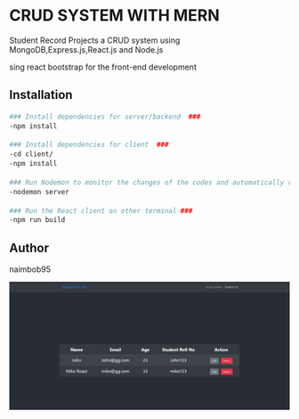 # CRUD SYSTEM WITH MERN
Student Record Projects a CRUD system using MongoDB,Express.js,React.js and Node.js

sing react bootstrap for the front-end development

## Installation


```bash
### Install dependencies for server/backend  ###
-npm install

### Install dependencies for client  ###
-cd client/
-npm install

### Run Nodemon to monitor the changes of the codes and automatically restart the server ###
-nodemon server

### Run the React client on other terminal ###
-npm run build
```
## Author
naimbob95


![Screenshot](list.png)
